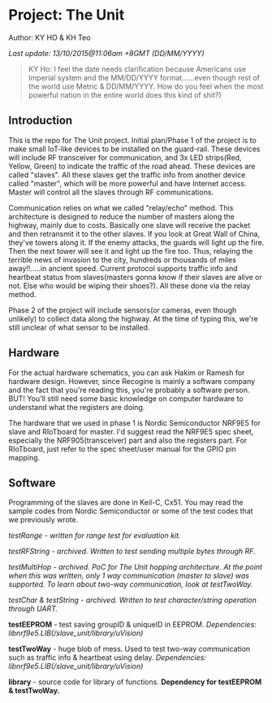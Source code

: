 # Project: The Unit

Author: KY HO & KH Teo

*Last update: 13/10/2015@11:06am +8GMT (DD/MM/YYYY)*

>KY Ho: I feel the date needs clarification because Americans use Imperial system and the 
>	   MM/DD/YYYY format......even though rest of the world use Metric & DD/MM/YYYY. How do you feel 
>	   when the most powerful nation in the entire world does this kind of shit?)


## Introduction

This is the repo for The Unit project. Initial plan/Phase 1 of the project is to make small IoT-like devices 
to be installed on the guard-rail. These devices will include RF transceiver for communication, and 3x LED 
strips(Red, Yellow, Green) to indicate the traffic of the road ahead. These devices are called "slaves".
All these slaves get the traffic info from another device called "master", which will be more powerful and
have Internet access. Master will control all the slaves through RF communications.

Communication relies on what we called "relay/echo" method. This architecture is designed to reduce the number
of masters along the highway, mainly due to costs. Basically one slave will receive the packet and then 
retransmit it to the other slaves. If you look at Great Wall of China, they've towers along it. If the enemy 
attacks, the guards will light up the fire. Then the next tower will see it and light up the fire too. Thus,
relaying the terrible news of invasion to the city, hundreds or thousands of miles away!!.....in ancient speed.
Current protocol supports traffic info and heartbeat status from slaves(masters gonna know if their 
slaves are alive or not. Else who would be wiping their shoes?). All these done via the relay method.

Phase 2 of the project will include sensors(or cameras, even though unlikely) to collect data along the highway.
At the time of typing this, we're still unclear of what sensor to be installed. 

## Hardware

For the actual hardware schematics, you can ask Hakim or Ramesh for hardware design. However, since Recogine is 
mainly a software company and the fact that you're reading this, you're probably a software person. BUT! You'll 
still need some basic knowledge on computer hardware to understand what the registers are doing. 

The hardware that we used in phase 1 is Nordic Semiconductor NRF9E5 for slave and RIoTboard for master. I'd 
suggest read the NRF9E5 spec sheet, especially the NRF905(transceiver) part and also the registers part. For 
RIoTboard, just refer to the spec sheet/user manual for the GPIO pin mapping. 


## Software

Programming of the slaves are done in Keil-C, Cx51. You may read the sample codes from Nordic Semiconductor or 
some of the test codes that we previously wrote. 

*testRange 	- written for range test for evaluation kit.*

*testRFString - archived. Written to test sending multiple bytes through RF.*

*testMultiHop - archived. PoC for The Unit hopping architecture. At the point when this was written, only 1 way 
			   communication (master to slave) was supported. To learn about two-way communication, look at 
			   testTwoWay.*

*testChar & testString - archived. Written to test character/string operation through UART.*

**testEEPROM** - test saving groupID & uniqueID in EEPROM. *Dependencies: libnrf9e5.LIB(/slave_unit/library/uVision)*

**testTwoWay** - huge blob of mess. Used to test two-way communication such as traffic info & heartbeat using delay. *Dependencies: libnrf9e5.LIB(/slave_unit/library/uVision)*

**library** - source code for library of functions. **Dependency for testEEPROM & testTwoWay.**